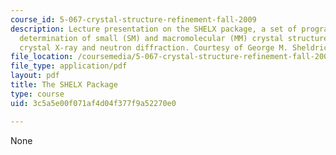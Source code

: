 ```yaml
---
course_id: 5-067-crystal-structure-refinement-fall-2009
description: Lecture presentation on the SHELX package, a set of programs for the
  determination of small (SM) and macromolecular (MM) crystal structures by single
  crystal X-ray and neutron diffraction. Courtesy of George M. Sheldrick.
file_location: /coursemedia/5-067-crystal-structure-refinement-fall-2009/3c5a5e00f071af4d04f377f9a52270e0_MIT5_067F09_lec2_shelx.pdf
file_type: application/pdf
layout: pdf
title: The SHELX Package
type: course
uid: 3c5a5e00f071af4d04f377f9a52270e0

---
```

None